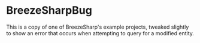 # BreezeSharpBug
This is a copy of one of BreezeSharp's example projects, tweaked slightly to show an error that occurs when attempting to query for a modified entity.
